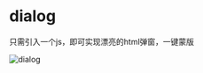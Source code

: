 # dialog
只需引入一个js，即可实现漂亮的html弹窗，一键蒙版

![dialog](https://github.com/git-xiaomy/dialog/blob/master/WX20200618-184633.png)

